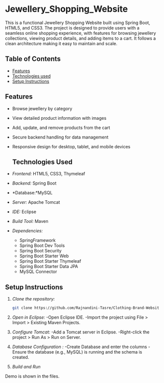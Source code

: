 # Jewellery_Shopping_Website
This is a functional Jewellery Shopping Website built using Spring Boot, HTML5, and CSS3. The project is designed to provide users with a seamless online shopping experience, with features for browsing jewellery collections, viewing product details, and adding items to a cart. It follows a clean architecture making it easy to maintain and scale.

## Table of Contents

- [Features](#features)
- [Technologies used](#technologies-used)
- [Setup Instructions](#setup-instructions)


## Features

- Browse jewellery by category
- View detailed product information with images
- Add, update, and remove products from the cart
- Secure backend handling for data management
- Responsive design for desktop, tablet, and mobile devices

  ## Technologies Used

- *Frontend:* HTML5, CSS3, Thymeleaf
- *Backend:* Spring Boot
- *Database:*MySQL
- *Server:* Apache Tomcat
- *IDE:* Eclipse
- *Build Tool:* Maven
- *Dependencies:*
  - SpringFramework  
  - Spring Boot Dev Tools
  - Spring Boot Security
  - Spring Boot Starter Web
  - Spring Boot Starter Thymeleaf
  - Spring Boot Starter Data JPA
  - MySQL Connector


## Setup Instructions

1. *Clone the repository:*
   ```bash
   git clone https://github.com/Rajnandini-Tasre/Clothing-Brand-Website.git
2. *Open in Eclipse:*
  -Open Eclipse IDE.
  -Import the project using File > Import > Existing Maven Projects.

3. *Configure Tomcat:*
  -Add a Tomcat server in Eclipse.
  -Right-click the project > Run As > Run on Server.

4. *Database Configuration :*
   -Create Database and enter the columns
   -Ensure the database (e.g., MySQL) is running and the schema is created.

5. *Build and Run*

Demo is shown in the files.
